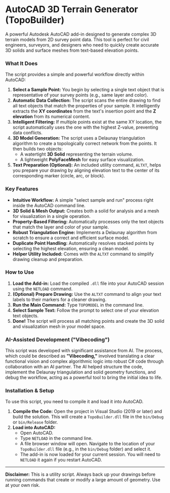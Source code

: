# AutoCAD 3D Terrain Generator (TopoBuilder)

A powerful Autodesk AutoCAD add-in designed to generate complex 3D terrain models from 2D survey point data. This tool is perfect for civil engineers, surveyors, and designers who need to quickly create accurate 3D solids and surface meshes from text-based elevation points.

### What It Does

The script provides a simple and powerful workflow directly within AutoCAD:

1.  **Select a Sample Point:** You begin by selecting a single text object that is representative of your survey points (e.g., same layer and color).
2.  **Automatic Data Collection:** The script scans the entire drawing to find all text objects that match the properties of your sample. It intelligently extracts the **XY coordinates** from the text's insertion point and the **Z elevation** from its numerical content.
3.  **Intelligent Filtering:** If multiple points exist at the same XY location, the script automatically uses the one with the highest Z-value, preventing data conflicts.
4.  **3D Model Generation:** The script uses a Delaunay triangulation algorithm to create a topologically correct network from the points. It then builds two objects:
    *   A watertight **3D Solid** representing the terrain volume.
    *   A lightweight **PolyFaceMesh** for easy surface visualization.
5.  **Text Preparation (Optional):** An included utility command, `ALTXT`, helps you prepare your drawing by aligning elevation text to the center of its corresponding marker (circle, arc, or block).

### Key Features

*   **Intuitive Workflow:** A simple "select sample and run" process right inside the AutoCAD command line.
*   **3D Solid & Mesh Output:** Creates both a solid for analysis and a mesh for visualization in a single operation.
*   **Property-Based Filtering:** Automatically processes only the text objects that match the layer and color of your sample.
*   **Robust Triangulation Engine:** Implements a Delaunay algorithm from scratch to ensure a correct and efficient surface model.
*   **Duplicate Point Handling:** Automatically resolves stacked points by selecting the highest elevation, ensuring a clean model.
*   **Helper Utility Included:** Comes with the `ALTXT` command to simplify drawing cleanup and preparation.

### How to Use

1.  **Load the Add-in:** Load the compiled `.dll` file into your AutoCAD session using the `NETLOAD` command.
2.  **(Optional) Prepare Drawing:** Use the `ALTXT` command to align your text labels to their markers for a cleaner drawing.
3.  **Run the Main Command:** Type `TOPOMODEL` in the command line.
4.  **Select Sample Text:** Follow the prompt to select one of your elevation text objects.
5.  **Done!** The script will process all matching points and create the 3D solid and visualization mesh in your model space.

### AI-Assisted Development ("Vibecoding")

This script was developed with significant assistance from AI. The process, which could be described as **"Vibecoding,"** involved translating a clear functional vision and complex algorithmic logic into robust C# code through collaboration with an AI partner. The AI helped structure the code, implement the Delaunay triangulation and solid geometry functions, and debug the workflow, acting as a powerful tool to bring the initial idea to life.

### Installation & Setup

To use this script, you need to compile it and load it into AutoCAD.

1.  **Compile the Code:** Open the project in Visual Studio (2019 or later) and build the solution. This will create a `TopoBuilder.dll` file in the `bin/Debug` or `bin/Release` folder.
2.  **Load into AutoCAD:**
    *   Open AutoCAD.
    *   Type `NETLOAD` in the command line.
    *   A file browser window will open. Navigate to the location of your `TopoBuilder.dll` file (e.g., in the `bin/Debug` folder) and select it.
    *   The add-in is now loaded for your current session. You will need to `NETLOAD` it again if you restart AutoCAD.

---

**Disclaimer:** This is a utility script. Always back up your drawings before running commands that create or modify a large amount of geometry. Use at your own risk.

